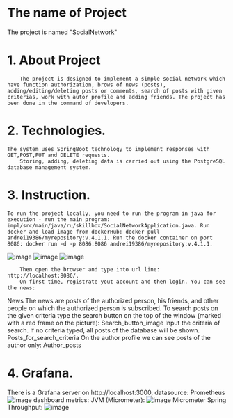 # The name of Project
 The project is named "SocialNetwork"
# 1. About Project
    	The project is designed to implement a simple social network which have function authorization, brows of news (posts), adding/editing/deleting posts or comments, search of posts with given criterias, work with autor profile and adding friends. The project has been done in the command of developers.
# 2. Technologies.
	The system uses SpringBoot technology to implement responses with GET,POST,PUT and DELETE requests.
    	Storing, adding, deleting data is carried out using the PostgreSQL database management system.
# 3. Instruction.
	To run the project locally, you need to run the program in java for execution - run the main program: impl/src/main/java/ru/skillbox/SocialNetworkApplication.java. Run docker and load image from dockerHub: docker pull andrei19386/myrepository:v.4.1.1. Run the docker container on port 8086: docker run -d -p 8086:8086 andrei19386/myrepository:v.4.1.1.
  ![image](https://user-images.githubusercontent.com/76681433/214568484-41182081-14f0-4e6c-ba16-4de66b2795a3.png)
  ![image](https://user-images.githubusercontent.com/76681433/214568776-d64aacb8-dd88-4d8e-98a9-61230d2ac662.png)
  ![image](https://user-images.githubusercontent.com/76681433/214568843-7fdf8b79-06b1-4e6c-8da9-2393ab95b444.png)
  
    	Then open the browser and type into url line: http://localhost:8086/.
    	On first time, registrate yout account and then login. You can see the news:
      
News The news are posts of the authorized person, his friends, and other people on which the authorized person is subscribed. To search posts on the given criteria type the search button on the top of the window (marked with a red frame on the picture): Search_button_image Input the criteria of search. If no criteria typed, all posts of the database will be shown. Posts_for_search_criteria On the author profile we can see posts of the author only: Author_posts
# 4. Grafana.
There is a Grafana server on http://localhost:3000, datasource: Prometheus
  ![image](https://user-images.githubusercontent.com/76681433/214562752-15c1b243-20ad-4896-b7a8-da25c480af98.png)
dashboard metrics:
JVM (Micrometer):
  ![image](https://user-images.githubusercontent.com/76681433/214562971-a6e63f3d-bcab-4d41-9215-2c0cbac56df4.png)
Micrometer Spring Throughput:
  ![image](https://user-images.githubusercontent.com/76681433/214563188-ab5da516-b520-43f9-aa14-08846ad4b27c.png)
  

 







